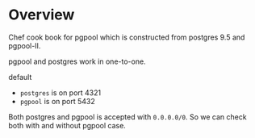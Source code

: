 Overview
========

Chef cook book for pgpool which is constructed from postgres 9.5 and pgpool-II.

pgpool and postgres work in one-to-one.

default

- `postgres` is on port 4321
- `pgpool` is on port 5432

Both postgres and pgpool is accepted with `0.0.0.0/0`.
So we can check both with and without pgpool case.
